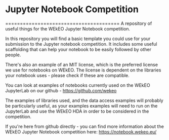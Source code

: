 # Jupyter Notebook Competition
=======================================
A repository of useful things for the WEkEO Jupyter Notebook competition.

In this repository you will find a basic template you could use for your submission to the Jupyter notebook competition. It includes some useful scaffolding that can help your notebook to be easily followed by other people. 

There's also an example of an MIT license, which is the preferred license we use for notebooks on WEkEO. The license is dependent on the libraries your notebook uses - please check if these are compatible.

You can look at examples of notebooks currently used on the WEkEO JupyterLab on our github - https://github.com/wekeo 

The examples of libraries used, and the data access examples will probably be particularly useful, as your examples examples will need to run on the JupyterLab and use the WEkEO HDA in order to be considered in the competition.

If you're here from github directly - you can find more information about the WEkEO Jupyter Notebook competition here: https://notebook.wekeo.eu/ 
